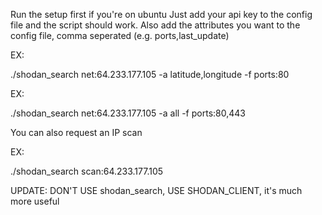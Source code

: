 Run the setup first if you're on ubuntu
Just add your api key to the config file and the script should work.
Also add the attributes you want to the config file, comma seperated (e.g. ports,last_update)

EX:

./shodan_search net:64.233.177.105 -a latitude,longitude -f ports:80

EX:

./shodan_search net:64.233.177.105 -a all -f ports:80,443

You can also request an IP scan

EX:

./shodan_search scan:64.233.177.105

UPDATE: DON'T USE shodan_search, USE SHODAN_CLIENT, it's much more useful
